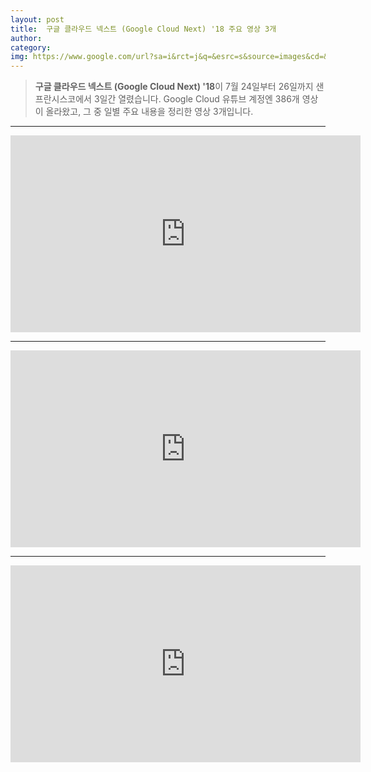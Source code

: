 ```yaml
---
layout: post
title:  구글 클라우드 넥스트 (Google Cloud Next) '18 주요 영상 3개
author: 
category: 
img: https://www.google.com/url?sa=i&rct=j&q=&esrc=s&source=images&cd=&cad=rja&uact=8&ved=2ahUKEwiNxsmy68DcAhWOl-AKHREKBpQQjRx6BAgBEAU&url=https%3A%2F%2Fcloud.withgoogle.com%2Fnext18%2F&psig=AOvVaw0IOyW8v7gofCOVyCM62sZi&ust=1532834435076989
---
```


> **구글 클라우드 넥스트 (Google Cloud Next) '18**이 7월 24일부터 26일까지 샌프란시스코에서 3일간 열렸습니다. Google Cloud 유튜브 계정엔 386개 영상이 올라왔고, 그 중 일별 주요 내용을 정리한 영상 3개입니다.

***

<iframe width="560" height="315" src="https://www.youtube.com/embed/IRut5A6Upc0" frameborder="0" allow="autoplay; encrypted-media" allowfullscreen></iframe>

***

<iframe width="560" height="315" src="https://www.youtube.com/embed/zZ57-_KvTXQ" frameborder="0" allow="autoplay; encrypted-media" allowfullscreen></iframe>

***

<iframe width="560" height="315" src="https://www.youtube.com/embed/OZV6_9MdUYQ" frameborder="0" allow="autoplay; encrypted-media" allowfullscreen></iframe>


